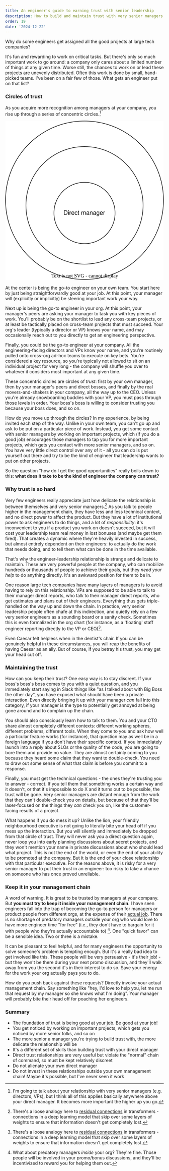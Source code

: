 ```yaml
---
title: An engineer's guide to earning trust with senior leadership
description: How to build and maintain trust with very senior managers
order: 19
date: '2024-12-22'
---
```


Why do some engineers get assigned all the good projects at large tech companies?

It's fun and rewarding to work on critical tasks. But there's only so much important work to go around: a company only cares about a limited number of things at any given time. Worse still, the chances to work on or lead these projects are unevenly distributed. Often this work is done by small, hand-picked teams. I've been on a fair few of those. What gets an engineer put on that list?

### Circles of trust

As you acquire more recognition among managers at your company, you rise up through a series of concentric circles.[^1]

![layers](layers.svg)

At the center is being the go-to engineer on your own team. You start here by just being straightforwardly good at your job. At this point, your manager will (explicitly or implicitly) be steering important work your way.

Next up is being the go-to engineer in your org. At this point, your manager's peers are asking your manager to task you with key pieces of work. You'll probably be on the shortlist to lead any cross-team projects, or at least be tactically placed on cross-team projects that must succeed. Your org's leader (typically a director or VP) knows your name, and may occasionally reach out to you directly to get an engineering perspective. 

Finally, you could be the go-to engineer at your company. All the engineering-facing directors and VPs know your name, and you're routinely pulled onto cross-org ad-hoc teams to execute on key bets. You're considered a key resource, so you're typically not allowed to sit on an individual project for very long - the company will shuffle you over to whatever it considers most important at any given time.

These concentric circles are circles of _trust_: first by your own manager, then by your manager's peers and direct bosses, and finally by the real movers-and-shakers in your company, all the way up to the CEO. Unless you're already snowboarding buddies with your VP, you must pass through those levels in order. Your boss's boss is willing to consider trusting you because your boss does, and so on.

How do you move up through the circles? In my experience, by being invited each step of the way. Unlike in your own team, you can't go up and ask to be put on a particular piece of work. Instead, you get some contact with senior managers by working on important projects, which (if you do a good job) encourages those managers to tap you for more important projects, which gets you contact with more senior managers, and so on. You have very little direct control over any of it - all you can do is put yourself out there and try to be the kind of engineer that leadership wants to put on other projects.

So the question "how do I get the good opportunities" really boils down to this: **what does it take to be the kind of engineer the company can trust?**

### Why trust is so hard

Very few engineers really appreciate just how delicate the relationship is between themselves and very senior managers.[^2] As you talk to people higher in the management chain, they have less and less technical context, and no direct power to affect the product. But they have a lot of institutional power to ask engineers to do things, and a lot of _responsibility_: it's inconvenient to you if a product you work on doesn't succeed, but it will cost your leadership team real money in lost bonuses (and maybe get them fired). That creates a dynamic where they're heavily invested in success, but almost entirely dependent on their engineers: to actually do the work that needs doing, and to tell them what can be done in the time available.

That's why the engineer-leadership relationship is strange and delicate to maintain. These are very powerful people at the company, who can mobilize hundreds or thousands of people to achieve their goals, but they _need your help_ to do anything directly. It's an awkward position for them to be in.

One reason large tech companies have many layers of managers is to avoid having to rely on this relationship. VPs are supposed to be able to talk to their manager direct reports, who talk to their manager direct reports, who get estimates and plans out of their engineers. Everything thus gets triple-handled on the way up and down the chain. In practice, very senior leadership people often chafe at this indirection, and quietly rely on a few very senior engineers as a sounding board or a sanity check. Sometimes this is even formalized in the org chart (for instance, as a 'floating' staff engineer reporting directly to the VP or CEO)[^2].

Even Caesar felt helpless when in the dentist's chair. If you can be genuinely helpful in these circumstances, you will reap the benefits of having Caesar as an ally. But of course, if you betray his trust, you may get your head cut off.

### Maintaining the trust

How can you keep their trust? One easy way is to stay discreet. If your boss's boss's boss comes to you with a quiet question, and you immediately start saying in Slack things like "as I talked about with Big Boss the other day", you have exposed what should have been a private interaction. Even directly bringing it up with your manager _can_ fall into this category, if your manager is the type to potentially get annoyed at being gone around and to complain up the chain.

You should also consciously learn how to talk to them. You and your CTO share almost completely different contexts: different working spheres, different problems, different tools. When they come to you and ask how well a particular feature works (for instance), that question may as well be in a foreign language if you don't have their specific context. If you immediately launch into a reply about SLOs or the quality of the code, you are going to bore them and provide no value. They are almost certainly coming to you because they heard some claim that they want to double-check. You need to draw out some sense of what that claim is before you commit to a response.

Finally, you must get the technical questions - the ones they're trusting you to answer - correct. If you tell them that something works a certain way and it doesn't, or that it's impossible to do X and it turns out to be possible, the trust will be gone. Very senior managers are distant enough from the work that they can't double-check you on details, but because of that they'll be laser-focused on the things they _can_ check you on, like the customer-facing results of a project.

What happens if you do mess it up? Unlike the lion, your friendly neighbourhood executive is not going to literally bite your head off if you mess up the interaction. But you will silently and immediately be dropped from that circle of trust. They will never ask you a direct question again, never loop you into early planning discussions about secret projects, and they won't mention your name in private discussions about who should lead what project. This is not the end of the world, or even the end of your ability to be promoted at the company. But it is the end of your close relationship with that particular executive. For the reasons above, it is risky for a very senior manager to put their trust in an engineer: too risky to take a chance on someone who has once proved unreliable.

### Keep it in your management chain

A word of warning. It is great to be trusted by managers at your company. But **you must try to keep it inside your management chain**. I have seen engineers fall into the trap of becoming the go-to person for managers or product people from different orgs, at the expense of their [actual job](https://charity.wtf/2021/03/07/know-your-one-job-and-do-it-first/). There is no shortage of predatory managers outside your org who would love to have more engineer time "for free" (i.e., they don't have to bargain for it with people who they're actually accountable to) [^3]. One "quick favor" can be a sensible idea. Two or three is a mistake.

It can be pleasant to feel helpful, and for many engineers the opportunity to solve someone's problem is tempting enough. But it's a really bad idea to get involved like this. These people will be very persuasive - it's their job! - but they won't be there during your next promo discussion, and they'll walk away from you the second it's in their interest to do so. Save your energy for the work your org actually pays you to do.

How do you push back against these requests? Directly involve your actual management chain. Say something like "hey, I'd love to help you, let me run that request by my manager so she knows what I'm doing". Your manager will probably bite their head off for poaching her engineers.


### Summary

- The foundation of trust is being good at your job. Be good at your job!
- You get noticed by working on important projects, which gets you noticed by more senior folks, and so on
- The more senior a manager you're trying to build trust with, the more delicate the relationship will be
- It's a different set of skills than building trust with your direct manager
- Direct trust relationships are very useful but violate the "normal" chain of command, so must be kept relatively discreet
- Do not alienate your own direct manager
- Do not invest in these relationships outside your own management chain! Maybe it's possible, but I've never seen it work

[^1]: I'm going to talk about your relationship with very senior managers (e.g. directors, VPs), but I think all of this applies basically anywhere above your direct manager. It becomes more important the higher up you go.

[^2]: There's a loose analogy here to [residual connections](https://en.wikipedia.org/wiki/Residual_neural_network) in transformers - connections in a deep learning model that skip over some layers of weights to ensure that information doesn't get completely lost.

[^3]: What about predatory managers _inside_ your org? They're fine. Those people will be involved in your promo/bonus discussions, and they'll be incentivized to reward you for helping them out.